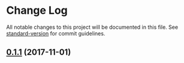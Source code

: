 # Change Log

All notable changes to this project will be documented in this file. See [standard-version](https://github.com/conventional-changelog/standard-version) for commit guidelines.

<a name="0.1.1"></a>
## [0.1.1](https://github.com/hotforfeature/delightful-icons/compare/v0.1.0...v0.1.1) (2017-11-01)
